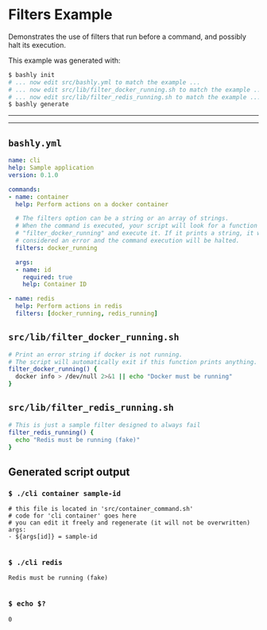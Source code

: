 # Filters Example

Demonstrates the use of filters that run before a command, and possibly halt
its execution.

This example was generated with:

```bash
$ bashly init
# ... now edit src/bashly.yml to match the example ...
# ... now edit src/lib/filter_docker_running.sh to match the example ...
# ... now edit src/lib/filter_redis_running.sh to match the example ...
$ bashly generate
```

<!-- include: src/lib/filter_docker_running.sh src/lib/filter_redis_running.sh -->

---

-----

## `bashly.yml`

```yaml
name: cli
help: Sample application
version: 0.1.0

commands:
- name: container
  help: Perform actions on a docker container

  # The filters option can be a string or an array of strings.
  # When the command is executed, your script will look for a function named
  # "filter_docker_running" and execute it. If it prints a string, it will be
  # considered an error and the command execution will be halted.
  filters: docker_running

  args:
  - name: id
    required: true
    help: Container ID

- name: redis
  help: Perform actions in redis
  filters: [docker_running, redis_running]
```

## `src/lib/filter_docker_running.sh`

```bash
# Print an error string if docker is not running.
# The script will automatically exit if this function prints anything.
filter_docker_running() {
  docker info > /dev/null 2>&1 || echo "Docker must be running"
}

```

## `src/lib/filter_redis_running.sh`

```bash
# This is just a sample filter designed to always fail
filter_redis_running() {
  echo "Redis must be running (fake)"
}

```


## Generated script output

### `$ ./cli container sample-id`

```shell
# this file is located in 'src/container_command.sh'
# code for 'cli container' goes here
# you can edit it freely and regenerate (it will not be overwritten)
args:
- ${args[id]} = sample-id


```

### `$ ./cli redis`

```shell
Redis must be running (fake)


```

### `$ echo $?`

```shell
0


```



